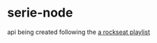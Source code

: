# serie-node
api being created following the [a rockseat playlist](https://youtube.com/playlist?list=PL85ITvJ7FLoiXVwHXeOsOuVppGbBzo2dp)
